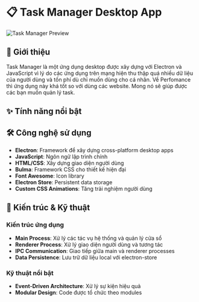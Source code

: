 # 📋 Task Manager Desktop App

![Task Manager Preview](src/assets/preview.png)

## 🌟 Giới thiệu

Task Manager là một ứng dụng desktop được xây dựng với Electron và JavaScript vì lý do các ứng dụng trên mạng hiện thu thập quá nhiều dữ liệu của người dùng và tốn phí dù chỉ muốn dùng cho cá nhân. Về Perfomance thì ứng dụng này khá tốt so với dùng các website. Mong nó sẽ giúp được các bạn muốn quản lý task.

## ✨ Tính năng nổi bật

## 🛠️ Công nghệ sử dụng

- **Electron**: Framework để xây dựng cross-platform desktop apps
- **JavaScript**: Ngôn ngữ lập trình chính
- **HTML/CSS**: Xây dựng giao diện người dùng
- **Bulma**: Framework CSS cho thiết kế hiện đại
- **Font Awesome**: Icon library
- **Electron Store**: Persistent data storage
- **Custom CSS Animations**: Tăng trải nghiệm người dùng

## 🚀 Kiến trúc & Kỹ thuật

### Kiến trúc ứng dụng
- **Main Process**: Xử lý các tác vụ hệ thống và quản lý cửa sổ
- **Renderer Process**: Xử lý giao diện người dùng và tương tác
- **IPC Communication**: Giao tiếp giữa main và renderer processes
- **Data Persistence**: Lưu trữ dữ liệu local với electron-store

### Kỹ thuật nổi bật
- **Event-Driven Architecture**: Xử lý sự kiện hiệu quả
- **Modular Design**: Code được tổ chức theo modules 
